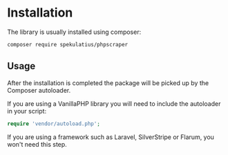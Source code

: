 # Installation

The library is usually installed using composer:

```bash
composer require spekulatius/phpscraper
```

## Usage

After the installation is completed the package will be picked up by the Composer autoloader.

If you are using a VanillaPHP library you will need to include the autoloader in your script:

```php
require 'vendor/autoload.php';
```

If you are using a framework such as Laravel, SilverStripe or Flarum, you won't need this step.
